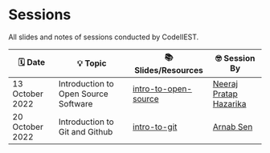 # Sessions

All slides and notes of sessions conducted by CodeIIEST.

| 🗓️ Date | 💡 Topic | 📚 Slides/Resources | 🤓 Session By |
| --- | --- | --- | --- |
| 13 October 2022 | Introduction to Open Source Software | [intro-to-open-source](./intro-to-open-source) | [Neeraj Pratap Hazarika](https://github.com/NeerajHazarika)
| 20 October 2022 | Introduction to Git and Github | [intro-to-git](./intro-to-git) | [Arnab Sen](https://github.com/arnabsen1729)
